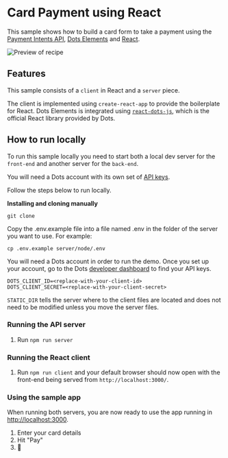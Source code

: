 # Card Payment using React

This sample shows how to build a card form to take a payment using the [Payment Intents API](), [Dots Elements]() and [React](https://reactjs.org/).

<img src="./demo.png" alt="Preview of recipe" align="center">

## Features

This sample consists of a `client` in React and a `server` piece.

The client is implemented using `create-react-app` to provide the boilerplate for React. Dots Elements is integrated using [`react-dots-js`](https://www.npmjs.com/package/@dots.dev/react-dots-js), which is the official React library provided by Dots.

## How to run locally

To run this sample locally you need to start both a local dev server for the `front-end` and another server for the `back-end`.

You will need a Dots account with its own set of [API keys](https://dashboard.dots.dev/api-management).

Follow the steps below to run locally.

**Installing and cloning manually**

```
git clone
```

Copy the .env.example file into a file named .env in the folder of the server you want to use. For example:

```
cp .env.example server/node/.env
```

You will need a Dots account in order to run the demo. Once you set up your account, go to the Dots [developer dashboard](https://dashboard.dots.dev/api-management) to find your API keys.

```
DOTS_CLIENT_ID=<replace-with-your-client-id>
DOTS_CLIENT_SECRET=<replace-with-your-client-secret>
```

`STATIC_DIR` tells the server where to the client files are located and does not need to be modified unless you move the server files.

### Running the API server

1. Run `npm run server`

### Running the React client

1. Run `npm run client` and your default browser should now open with the front-end being served from `http://localhost:3000/`.

### Using the sample app

When running both servers, you are now ready to use the app running in [http://localhost:3000](http://localhost:3000).

1. Enter your card details
1. Hit "Pay"
1. 🎉

